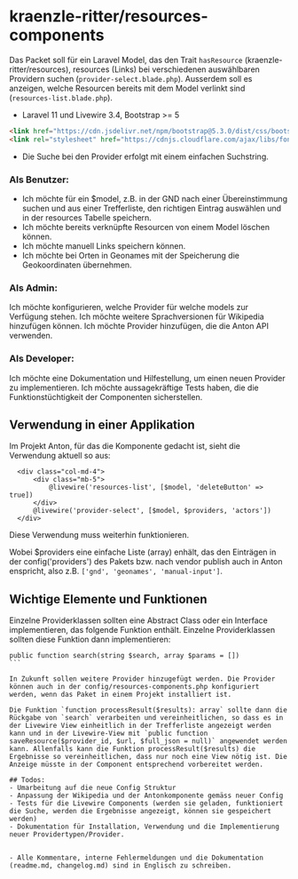 
# kraenzle-ritter/resources-components

Das Packet soll für ein Laravel Model, das den Trait `hasResource` (kraenzle-ritter/resources), resources (Links) bei verschiedenen auswählbaren Providern suchen (`provider-select.blade.php`). Ausserdem soll es anzeigen, welche Resourcen bereits mit dem Model verlinkt sind (`resources-list.blade.php`).

- Laravel 11 und  Livewire 3.4, Bootstrap >= 5 

```html
<link href="https://cdn.jsdelivr.net/npm/bootstrap@5.3.0/dist/css/bootstrap.min.css" rel="stylesheet">
<link rel="stylesheet" href="https://cdnjs.cloudflare.com/ajax/libs/font-awesome/5.15.4/css/all.min.css">
```

- Die Suche bei den Provider erfolgt mit einem einfachen Suchstring.

### Als Benutzer:
- Ich möchte für ein $model, z.B. in der GND nach einer Übereinstimmung suchen und aus einer Trefferliste, den richtigen Eintrag auswählen und in der resources Tabelle speichern.
- Ich möchte bereits verknüpfte Resourcen von einem Model löschen können.
- Ich möchte manuell Links speichern können.
- Ich möchte bei Orten in Geonames mit der Speicherung die Geokoordinaten übernehmen.

### Als Admin:
Ich möchte konfigurieren, welche Provider für welche models zur Verfügung stehen. 
Ich möchte weitere Sprachversionen für Wikipedia hinzufügen können. 
Ich möchte Provider hinzufügen, die die Anton API verwenden.

### Als Developer:
Ich möchte eine Dokumentation und Hilfestellung, um einen neuen Provider zu implementieren.
Ich möchte aussagekräftige Tests haben, die die Funktionstüchtigkeit der Componenten sicherstellen.

## Verwendung in einer Applikation

Im Projekt Anton, für das die Komponente gedacht ist, sieht die Verwendung aktuell so aus:

```
  <div class="col-md-4">
      <div class="mb-5">
          @livewire('resources-list', [$model, 'deleteButton' => true])
      </div>
      @livewire('provider-select', [$model, $providers, 'actors'])
  </div>
```
Diese Verwendung muss weiterhin funktionieren.

Wobei $providers eine einfache Liste (array) enhält, das den Einträgen in der config('providers') des Pakets bzw. nach vendor publish auch in Anton enspricht, also z.B. `['gnd', 'geonames', 'manual-input']`.

## Wichtige Elemente und Funktionen

Einzelne Providerklassen sollten eine Abstract Class oder ein Interface implementieren, das folgende Funktion enthält. Einzelne Providerklassen sollten diese Funktion dann implementieren:

````
public function search(string $search, array $params = [])
```

In Zukunft sollen weitere Provider hinzugefügt werden. Die Provider können auch in der config/resources-components.php konfiguriert werden, wenn das Paket in einem Projekt installiert ist.

Die Funktion `function processResult($results): array` sollte dann die Rückgabe von `search` verarbeiten und vereinheitlichen, so dass es in der Livewire View einheitlich in der Trefferliste angezeigt werden kann und in der Livewire-View mit `public function saveResource($provider_id, $url, $full_json = null)` angewendet werden kann. Allenfalls kann die Funktion processResult($results) die Ergebnisse so vereinheitlichen, dass nur noch eine View nötig ist. Die Anzeige müsste in der Component entsprechend vorbereitet werden. 

## Todos:
- Umarbeitung auf die neue Config Struktur 
- Anpassung der Wikipedia und der Antonkomponente gemäss neuer Config
- Tests für die Livewire Components (werden sie geladen, funktioniert die Suche, werden die Ergebnisse angezeigt, können sie gespeichert werden)
- Dokumentation für Installation, Verwendung und die Implementierung neuer Providertypen/Provider.


- Alle Kommentare, interne Fehlermeldungen und die Dokumentation (readme.md, changelog.md) sind in Englisch zu schreiben.
